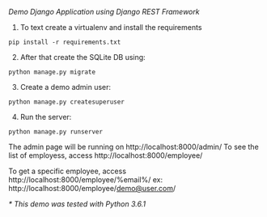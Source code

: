 *Demo Django Application using Django REST Framework*

1. To text create a virtualenv and install the requirements
```
pip install -r requirements.txt
```

2. After that create the SQLite DB using:
```
python manage.py migrate
```

3. Create a demo admin user:
```
python manage.py createsuperuser
```

4. Run the server:
```
python manage.py runserver
```

The admin page will be running on http://localhost:8000/admin/
To see the list of employess, access http://localhost:8000/employee/

To get a specific employee, access http://localhost:8000/employee/%email%/
ex: http://localhost:8000/employee/demo@user.com/

_* This demo was tested with Python 3.6.1_